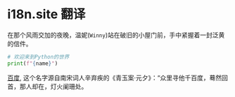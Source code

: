 # i18n.site 翻译

在那个风雨交加的夜晚，温妮(`Winny`)站在破旧的小屋门前，手中紧握着一封泛黄的信件。

```python
# 欢迎来到Python的世界
print(f"{name}")
```

<a class="A" href="https://baidu.com">百度</a>, 这个名字源自南宋词人辛弃疾的《青玉案·元夕》：“众里寻他千百度，蓦然回首，那人却在，灯火阑珊处。
